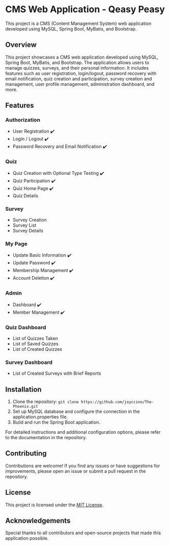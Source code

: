 # CMS Web Application - Qeasy Peasy

This project is a CMS (Content Management System) web application developed using MySQL, Spring Boot, MyBatis, and Bootstrap.

## Overview
This project showcases a CMS web application developed using MySQL, Spring Boot, MyBatis, and Bootstrap. The application allows users to manage quizzes, surveys, and their personal information. It includes features such as user registration, login/logout, password recovery with email notification, quiz creation and participation, survey creation and management, user profile management, administration dashboard, and more.

## Features

### Authorization

- User Registration ✔️
- Login / Logout ✔️
- Password Recovery and Email Notification ✔️

### Quiz

- Quiz Creation with Optional Type Testing ✔️
- Quiz Participation ✔️
- Quiz Home Page ✔️
- Quiz Details

### Survey

- Survey Creation
- Survey List
- Survey Details

### My Page

- Update Basic Information ✔️
- Update Password ✔️
- Membership Management ✔️
- Account Deletion ✔️

### Admin

- Dashboard ✔️
- Member Management ✔️

### Quiz Dashboard

- List of Quizzes Taken
- List of Saved Quizzes
- List of Created Quizzes

### Survey Dashboard

- List of Created Surveys with Brief Reports

## Installation
1. Clone the repository: `git clone https://github.com/joyccino/The-Phoenix.git`
2. Set up MySQL database and configure the connection in the application.properties file.
3. Build and run the Spring Boot application.

For detailed instructions and additional configuration options, please refer to the documentation in the repository.

## Contributing
Contributions are welcome! If you find any issues or have suggestions for improvements, please open an issue or submit a pull request in the repository.

## License
This project is licensed under the [MIT License](LICENSE).

## Acknowledgements
Special thanks to all contributors and open-source projects that made this application possible.
